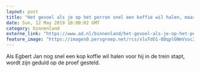 ```yaml
---
layout: post
title: "Het gevoel als je op het perron snel een koffie wil halen, maar er een grijs echtpaar voor je staat"
date: Sun, 12 May 2019 18:00:02 GMT
category: binnenland
externe_link: "https://www.ad.nl/binnenland/het-gevoel-als-je-op-het-perron-snel-een-koffie-wil-halen-maar-er-een-grijs-echtpaar-voor-je-staat~a8be3aee/"
feature_image: "https://images0.persgroep.net/rcs/xluTdO1-0DqplGNmVsoc25PV2dY/diocontent/134690412/_fitwidth/400/?appId=21791a8992982cd8da851550a453bd7f&quality=0.7"
---
```


Als Egbert Jan nog snel een kop koffie wil halen voor hij in de trein stapt, wordt zijn geduld op de proef gesteld.
